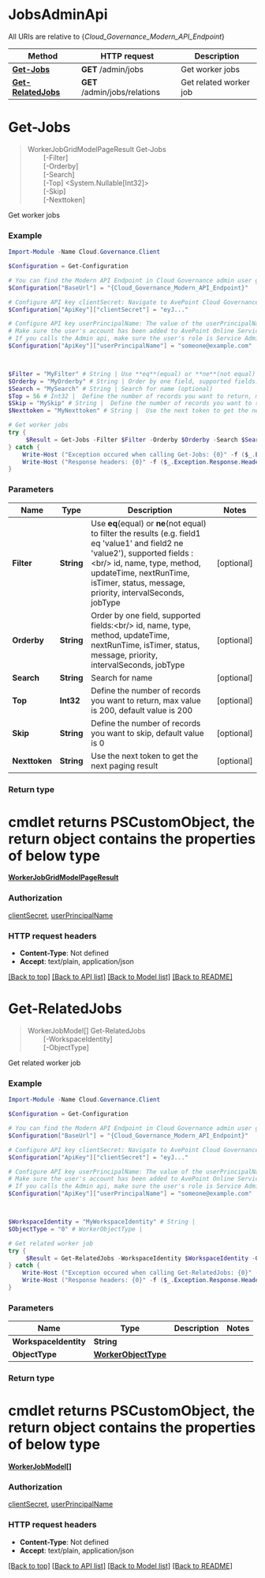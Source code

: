 # JobsAdminApi

All URIs are relative to {*Cloud_Governance_Modern_API_Endpoint*}

Method | HTTP request | Description
------------- | ------------- | -------------
[**Get-Jobs**](JobsAdminApi.md#Get-Jobs) | **GET** /admin/jobs | Get worker jobs
[**Get-RelatedJobs**](JobsAdminApi.md#Get-RelatedJobs) | **GET** /admin/jobs/relations | Get related worker job


<a name="Get-Jobs"></a>
# **Get-Jobs**
> WorkerJobGridModelPageResult Get-Jobs<br>
> &nbsp;&nbsp;&nbsp;&nbsp;&nbsp;&nbsp;&nbsp;&nbsp;[-Filter] <String><br>
> &nbsp;&nbsp;&nbsp;&nbsp;&nbsp;&nbsp;&nbsp;&nbsp;[-Orderby] <String><br>
> &nbsp;&nbsp;&nbsp;&nbsp;&nbsp;&nbsp;&nbsp;&nbsp;[-Search] <String><br>
> &nbsp;&nbsp;&nbsp;&nbsp;&nbsp;&nbsp;&nbsp;&nbsp;[-Top] <System.Nullable[Int32]><br>
> &nbsp;&nbsp;&nbsp;&nbsp;&nbsp;&nbsp;&nbsp;&nbsp;[-Skip] <String><br>
> &nbsp;&nbsp;&nbsp;&nbsp;&nbsp;&nbsp;&nbsp;&nbsp;[-Nexttoken] <String><br>

Get worker jobs

### Example
```powershell
Import-Module -Name Cloud.Governance.Client

$Configuration = Get-Configuration

# You can find the Modern API Endpoint in Cloud Governance admin user guide for your environment.
$Configuration["BaseUrl"] = "{Cloud_Governance_Modern_API_Endpoint}"

# Configure API key clientSecret: Navigate to AvePoint Cloud Governance Settings > API Authentication Management to Obtain a client secret.
$Configuration["ApiKey"]["clientSecret"] = "eyJ..."

# Configure API key userPrincipalName: The value of the userPrincipalName parameter is the login name of a delegated user that will be used to invoke the AvePoint Cloud Governance API. 
# Make sure the user's account has been added to AvePoint Online Services and has the license for AvePoint Cloud Governance.
# If you calls the Admin api, make sure the user's role is Service Administrator for AvePoint Cloud Governance.
$Configuration["ApiKey"]["userPrincipalName"] = "someone@example.com"



$Filter = "MyFilter" # String | Use **eq**(equal) or **ne**(not equal) to filter the results (e.g. field1 eq 'value1' and field2 ne 'value2'), supported fields :<br/> id, name, type, method, updateTime, nextRunTime, isTimer, status, message, priority, intervalSeconds, jobType (optional)
$Orderby = "MyOrderby" # String | Order by one field, supported fields:<br/> id, name, type, method, updateTime, nextRunTime, isTimer, status, message, priority, intervalSeconds, jobType (optional)
$Search = "MySearch" # String | Search for name (optional)
$Top = 56 # Int32 |  Define the number of records you want to return, max value is 200, default value is 200 (optional)
$Skip = "MySkip" # String |  Define the number of records you want to skip, default value is 0 (optional)
$Nexttoken = "MyNexttoken" # String |  Use the next token to get the next paging result (optional)

# Get worker jobs
try {
     $Result = Get-Jobs -Filter $Filter -Orderby $Orderby -Search $Search -Top $Top -Skip $Skip -Nexttoken $Nexttoken
} catch {
    Write-Host ("Exception occured when calling Get-Jobs: {0}" -f ($_.ErrorDetails | ConvertFrom-Json))
    Write-Host ("Response headers: {0}" -f ($_.Exception.Response.Headers | ConvertTo-Json))
}
```

### Parameters

Name | Type | Description  | Notes
------------- | ------------- | ------------- | -------------
 **Filter** | **String**| Use **eq**(equal) or **ne**(not equal) to filter the results (e.g. field1 eq &#39;value1&#39; and field2 ne &#39;value2&#39;), supported fields :&lt;br/&gt; id, name, type, method, updateTime, nextRunTime, isTimer, status, message, priority, intervalSeconds, jobType | [optional] 
 **Orderby** | **String**| Order by one field, supported fields:&lt;br/&gt; id, name, type, method, updateTime, nextRunTime, isTimer, status, message, priority, intervalSeconds, jobType | [optional] 
 **Search** | **String**| Search for name | [optional] 
 **Top** | **Int32**|  Define the number of records you want to return, max value is 200, default value is 200 | [optional] 
 **Skip** | **String**|  Define the number of records you want to skip, default value is 0 | [optional] 
 **Nexttoken** | **String**|  Use the next token to get the next paging result | [optional] 

### Return type
# cmdlet returns PSCustomObject, the return object contains the properties of below type
[**WorkerJobGridModelPageResult**](WorkerJobGridModelPageResult.md)

### Authorization

[clientSecret](../README.md#clientSecret), [userPrincipalName](../README.md#userPrincipalName)

### HTTP request headers

 - **Content-Type**: Not defined
 - **Accept**: text/plain, application/json

[[Back to top]](#) [[Back to API list]](../README.md#documentation-for-api-endpoints) [[Back to Model list]](../README.md#documentation-for-models) [[Back to README]](../README.md)

<a name="Get-RelatedJobs"></a>
# **Get-RelatedJobs**
> WorkerJobModel[] Get-RelatedJobs<br>
> &nbsp;&nbsp;&nbsp;&nbsp;&nbsp;&nbsp;&nbsp;&nbsp;[-WorkspaceIdentity] <String><br>
> &nbsp;&nbsp;&nbsp;&nbsp;&nbsp;&nbsp;&nbsp;&nbsp;[-ObjectType] <PSCustomObject><br>

Get related worker job

### Example
```powershell
Import-Module -Name Cloud.Governance.Client

$Configuration = Get-Configuration

# You can find the Modern API Endpoint in Cloud Governance admin user guide for your environment.
$Configuration["BaseUrl"] = "{Cloud_Governance_Modern_API_Endpoint}"

# Configure API key clientSecret: Navigate to AvePoint Cloud Governance Settings > API Authentication Management to Obtain a client secret.
$Configuration["ApiKey"]["clientSecret"] = "eyJ..."

# Configure API key userPrincipalName: The value of the userPrincipalName parameter is the login name of a delegated user that will be used to invoke the AvePoint Cloud Governance API. 
# Make sure the user's account has been added to AvePoint Online Services and has the license for AvePoint Cloud Governance.
# If you calls the Admin api, make sure the user's role is Service Administrator for AvePoint Cloud Governance.
$Configuration["ApiKey"]["userPrincipalName"] = "someone@example.com"



$WorkspaceIdentity = "MyWorkspaceIdentity" # String | 
$ObjectType = "0" # WorkerObjectType | 

# Get related worker job
try {
     $Result = Get-RelatedJobs -WorkspaceIdentity $WorkspaceIdentity -ObjectType $ObjectType
} catch {
    Write-Host ("Exception occured when calling Get-RelatedJobs: {0}" -f ($_.ErrorDetails | ConvertFrom-Json))
    Write-Host ("Response headers: {0}" -f ($_.Exception.Response.Headers | ConvertTo-Json))
}
```

### Parameters

Name | Type | Description  | Notes
------------- | ------------- | ------------- | -------------
 **WorkspaceIdentity** | **String**|  | 
 **ObjectType** | [**WorkerObjectType**](WorkerObjectType.md)|  | 

### Return type
# cmdlet returns PSCustomObject, the return object contains the properties of below type
[**WorkerJobModel[]**](WorkerJobModel.md)

### Authorization

[clientSecret](../README.md#clientSecret), [userPrincipalName](../README.md#userPrincipalName)

### HTTP request headers

 - **Content-Type**: Not defined
 - **Accept**: text/plain, application/json

[[Back to top]](#) [[Back to API list]](../README.md#documentation-for-api-endpoints) [[Back to Model list]](../README.md#documentation-for-models) [[Back to README]](../README.md)

